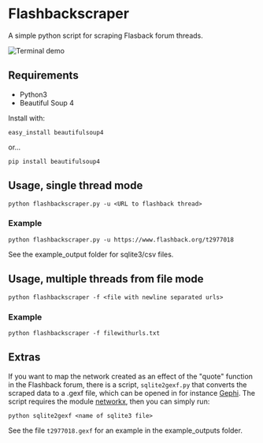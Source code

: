# Flashbackscraper
A simple python script for scraping Flasback forum threads.

![Terminal demo](https://digitalametoder.science/files/render1544006868267.gif)


## Requirements

* Python3
* Beautiful Soup 4

Install with:

    easy_install beautifulsoup4

or...

    pip install beautifulsoup4

## Usage, single thread mode

    python flashbackscraper.py -u <URL to flashback thread>


### Example

    python flashbackscraper.py -u https://www.flashback.org/t2977018

See the example_output folder for  sqlite3/csv files.

## Usage, multiple threads from file mode

    python flashbackscraper -f <file with newline separated urls>


### Example

    python flashbackscraper -f filewithurls.txt


## Extras

If you want to map the network created as an effect of the "quote" function in the Flashback forum, there is a script, ``sqlite2gexf.py`` that converts the scraped data to a .gexf file, which can be opened in for instance [Gephi](https://gephi.org). The script requires the module [networkx](https://networkx.github.io/), then you can simply run:

    python sqlite2gexf <name of sqlite3 file>

See the file ``t2977018.gexf`` for an example in the example_outputs folder. 
